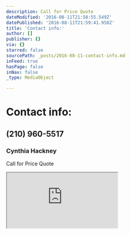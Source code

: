 ```yaml
---
description: Call for Price Quote
dateModified: '2016-08-11T21:58:55.549Z'
datePublished: '2016-08-11T21:59:41.958Z'
title: 'Contact info:'
author: []
publisher: {}
via: {}
starred: false
sourcePath: _posts/2016-08-11-contact-info.md
inFeed: true
hasPage: false
inNav: false
_type: MediaObject

---
```

# Contact info:

## (210) 960-5517

### Cynthia Hackney

Call for Price Quote

<iframe src="https://the-grid.github.io/ed-location/?latitude=20&amp;longitude=-35&amp;zoom=12&amp;address=Oakwell%20Farms%20Pkwy%2C%20San%20Antonio%2C%20Texas%2078218%2C%20United%20States" style=""></iframe>